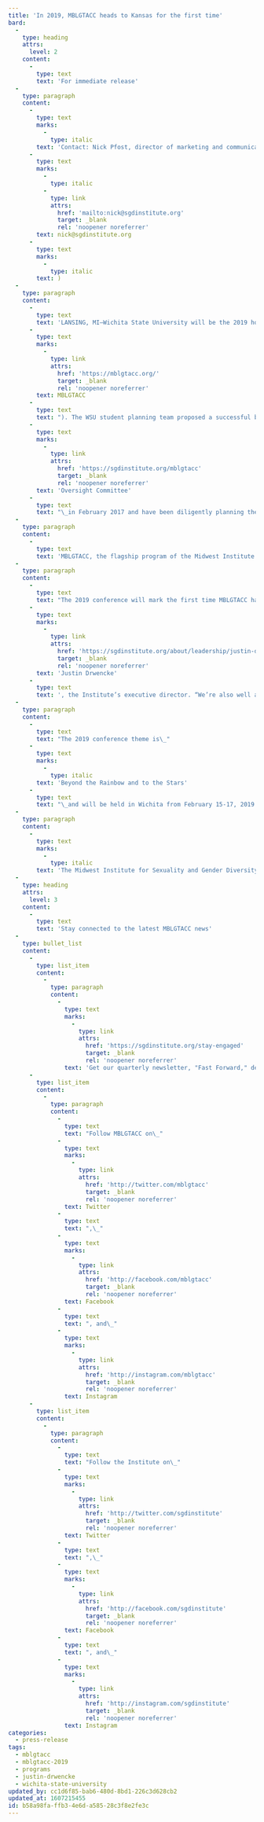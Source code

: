 ```yaml
---
title: 'In 2019, MBLGTACC heads to Kansas for the first time'
bard:
  -
    type: heading
    attrs:
      level: 2
    content:
      -
        type: text
        text: 'For immediate release'
  -
    type: paragraph
    content:
      -
        type: text
        marks:
          -
            type: italic
        text: 'Contact: Nick Pfost, director of marketing and communications ('
      -
        type: text
        marks:
          -
            type: italic
          -
            type: link
            attrs:
              href: 'mailto:nick@sgdinstitute.org'
              target: _blank
              rel: 'noopener noreferrer'
        text: nick@sgdinstitute.org
      -
        type: text
        marks:
          -
            type: italic
        text: )
  -
    type: paragraph
    content:
      -
        type: text
        text: 'LANSING, MI—Wichita State University will be the 2019 host campus for the 27th annual Midwest Bisexual Lesbian Gay Transgender Ally College Conference ('
      -
        type: text
        marks:
          -
            type: link
            attrs:
              href: 'https://mblgtacc.org/'
              target: _blank
              rel: 'noopener noreferrer'
        text: MBLGTACC
      -
        type: text
        text: "). The WSU student planning team proposed a successful bid to the MBLGTACC\_"
      -
        type: text
        marks:
          -
            type: link
            attrs:
              href: 'https://sgdinstitute.org/mblgtacc'
              target: _blank
              rel: 'noopener noreferrer'
        text: 'Oversight Committee'
      -
        type: text
        text: "\_in February 2017 and have been diligently planning the upcoming event."
  -
    type: paragraph
    content:
      -
        type: text
        text: 'MBLGTACC, the flagship program of the Midwest Institute for Sexuality and Gender Diversity, is a three-day, student-run conference that includes a variety of keynote speakers, workshops, identity forums, and entertainers. The conference aims to educate and empower students by exploring topics through the critical lens of intersectionality.'
  -
    type: paragraph
    content:
      -
        type: text
        text: "The 2019 conference will mark the first time MBLGTACC has been held in Kansas. “We’re excited to be working with the Wichita State student planning team and supporting them in achieving their goals for the conference,” said\_"
      -
        type: text
        marks:
          -
            type: link
            attrs:
              href: 'https://sgdinstitute.org/about/leadership/justin-drwencke'
              target: _blank
              rel: 'noopener noreferrer'
        text: 'Justin Drwencke'
      -
        type: text
        text: ', the Institute’s executive director. “We’re also well aware of the curious misperception that work on behalf of queer and trans+ folx isn’t being done or can’t be done in the Midwest, so we’re thrilled to partner with these bright young students and shine a light on this work in Kansas.”'
  -
    type: paragraph
    content:
      -
        type: text
        text: "The 2019 conference theme is\_"
      -
        type: text
        marks:
          -
            type: italic
        text: 'Beyond the Rainbow and to the Stars'
      -
        type: text
        text: "\_and will be held in Wichita from February 15-17, 2019. Conference registration and a call for workshop proposals are tentatively scheduled to launch in summer/fall 2018."
  -
    type: paragraph
    content:
      -
        type: text
        marks:
          -
            type: italic
        text: 'The Midwest Institute for Sexuality and Gender Diversity empowers students of diverse sexualities and genders to inspire sustainable change; leads higher education colleagues in relevant and inclusive practices; and advances knowledge of sexuality and gender through advocacy and expansive programming.'
  -
    type: heading
    attrs:
      level: 3
    content:
      -
        type: text
        text: 'Stay connected to the latest MBLGTACC news'
  -
    type: bullet_list
    content:
      -
        type: list_item
        content:
          -
            type: paragraph
            content:
              -
                type: text
                marks:
                  -
                    type: link
                    attrs:
                      href: 'https://sgdinstitute.org/stay-engaged'
                      target: _blank
                      rel: 'noopener noreferrer'
                text: 'Get our quarterly newsletter, "Fast Forward," delivered to your inbox'
      -
        type: list_item
        content:
          -
            type: paragraph
            content:
              -
                type: text
                text: "Follow MBLGTACC on\_"
              -
                type: text
                marks:
                  -
                    type: link
                    attrs:
                      href: 'http://twitter.com/mblgtacc'
                      target: _blank
                      rel: 'noopener noreferrer'
                text: Twitter
              -
                type: text
                text: ",\_"
              -
                type: text
                marks:
                  -
                    type: link
                    attrs:
                      href: 'http://facebook.com/mblgtacc'
                      target: _blank
                      rel: 'noopener noreferrer'
                text: Facebook
              -
                type: text
                text: ", and\_"
              -
                type: text
                marks:
                  -
                    type: link
                    attrs:
                      href: 'http://instagram.com/mblgtacc'
                      target: _blank
                      rel: 'noopener noreferrer'
                text: Instagram
      -
        type: list_item
        content:
          -
            type: paragraph
            content:
              -
                type: text
                text: "Follow the Institute on\_"
              -
                type: text
                marks:
                  -
                    type: link
                    attrs:
                      href: 'http://twitter.com/sgdinstitute'
                      target: _blank
                      rel: 'noopener noreferrer'
                text: Twitter
              -
                type: text
                text: ",\_"
              -
                type: text
                marks:
                  -
                    type: link
                    attrs:
                      href: 'http://facebook.com/sgdinstitute'
                      target: _blank
                      rel: 'noopener noreferrer'
                text: Facebook
              -
                type: text
                text: ", and\_"
              -
                type: text
                marks:
                  -
                    type: link
                    attrs:
                      href: 'http://instagram.com/sgdinstitute'
                      target: _blank
                      rel: 'noopener noreferrer'
                text: Instagram
categories:
  - press-release
tags:
  - mblgtacc
  - mblgtacc-2019
  - programs
  - justin-drwencke
  - wichita-state-university
updated_by: cc1d6f85-bab6-480d-8bd1-226c3d628cb2
updated_at: 1607215455
id: b58a98fa-ffb3-4e6d-a585-28c3f8e2fe3c
---
```

